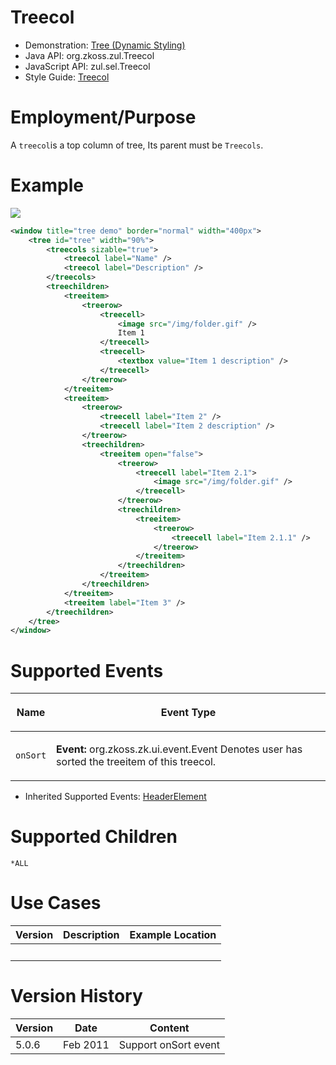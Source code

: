 # Treecol

- Demonstration: [Tree (Dynamic
  Styling)](http://www.zkoss.org/zkdemo/tree/dynamic_styling)
- Java API: <javadoc>org.zkoss.zul.Treecol</javadoc>
- JavaScript API: <javadoc directory="jsdoc">zul.sel.Treecol</javadoc>
- Style Guide: [
  Treecol](ZK_Style_Guide/XUL_Component_Specification/Treecol)

# Employment/Purpose

A `treecol`is a top column of tree, Its parent must be `Treecols`.

# Example

![](ZKComRef_Treeitem.png)

``` xml
<window title="tree demo" border="normal" width="400px">
    <tree id="tree" width="90%">
        <treecols sizable="true">
            <treecol label="Name" />
            <treecol label="Description" />
        </treecols>
        <treechildren>
            <treeitem>
                <treerow>
                    <treecell>
                        <image src="/img/folder.gif" />
                        Item 1
                    </treecell>
                    <treecell>
                        <textbox value="Item 1 description" />
                    </treecell>
                </treerow>
            </treeitem>
            <treeitem>
                <treerow>
                    <treecell label="Item 2" />
                    <treecell label="Item 2 description" />
                </treerow>
                <treechildren>
                    <treeitem open="false">
                        <treerow>
                            <treecell label="Item 2.1">
                                <image src="/img/folder.gif" />
                            </treecell>
                        </treerow>
                        <treechildren>
                            <treeitem>
                                <treerow>
                                    <treecell label="Item 2.1.1" />
                                </treerow>
                            </treeitem>
                        </treechildren>
                    </treeitem>
                </treechildren>
            </treeitem>
            <treeitem label="Item 3" />
        </treechildren>
    </tree>
</window>
```

# Supported Events

<table>
<thead>
<tr class="header">
<th><center>
<p>Name</p>
</center></th>
<th><center>
<p>Event Type</p>
</center></th>
</tr>
</thead>
<tbody>
<tr class="odd">
<td><center>
<p><code>onSort</code></p>
</center></td>
<td><p><strong>Event:</strong>
<javadoc>org.zkoss.zk.ui.event.Event</javadoc> Denotes user has sorted
the treeitem of this treecol.</p></td>
</tr>
</tbody>
</table>

- Inherited Supported Events: [
  HeaderElement](ZK_Component_Reference/Base_Components/HeaderElement#Supported_Events)

# Supported Children

`*ALL`

# Use Cases

| Version | Description | Example Location |
|---------|-------------|------------------|
|         |             |                  |

# Version History

| Version | Date     | Content              |
|---------|----------|----------------------|
| 5.0.6   | Feb 2011 | Support onSort event |
